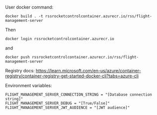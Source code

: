 User docker command:
```shell
docker build . -t rssrocketcontrolcontainer.azurecr.io/rss/flight-management-server
```

Then

```shell
docker login rssrocketcontrolcontainer.azurecr.io
```

and

```shell
docker push rssrocketcontrolcontainer.azurecr.io/rss/flight-management-server
```

Registry docs:
https://learn.microsoft.com/en-us/azure/container-registry/container-registry-get-started-docker-cli?tabs=azure-cli

Environment variables:

```env
FLIGHT_MANAGEMENT_SERVER_CONNECTION_STRING = "[Database connection string]"
FLIGHT_MANAGEMENT_SERVER_DEBUG = "[True/False]"
FLIGHT_MANAGEMENT_SERVER_JWT_AUDIENCE = "[JWT audience]"
```